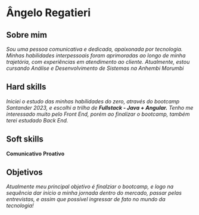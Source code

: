 # Ângelo Regatieri

## Sobre mim
*Sou uma pessoa comunicativa e dedicada, apaixonada por tecnologia. Minhas habilidades interpessoais foram aprimoradas ao longo de minha trajetória, com experiências em atendimento ao cliente. Atualmente, estou cursando Análise e Desenvolvimento de Sistemas na Anhembi Morumbi*

## Hard skills
*Iniciei o estudo das minhas habilidades do zero, através do bootcamp Santander 2023, e escolhi a trilha de **Fullstack - Java + Angular.***
*Tenho me interessado muito pelo Front End, porém ao finalizar o bootcamp, também terei estudado Back End.*

## Soft skills
**Comunicativo**
**Proativo**

## Objetivos
*Atualmente meu principal objetivo é finalziar o bootcamp, e logo na sequência dar início a minha jornada dentro do mercado, passar pelas entrevistas, e assim que possível ingressar de fato no mundo da tecnologia!*